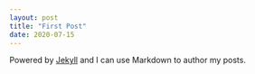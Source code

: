 ```yaml
---
layout: post
title: "First Post"
date: 2020-07-15
---
```


Powered by [Jekyll](http://jekyllrb.com) and I can use Markdown to author my posts. 
